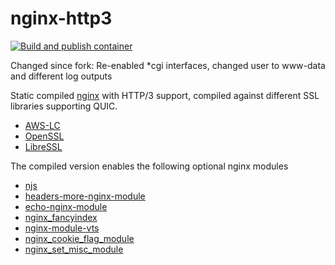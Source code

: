 # nginx-http3
[![Build and publish container](https://github.com/justab0x/nginx-http3/actions/workflows/main.yml/badge.svg)](https://github.com/robvanoostenrijk/nginx-http3/actions/workflows/main.yml)

Changed since fork: Re-enabled *cgi interfaces, changed user to www-data and different log outputs

Static compiled [nginx](https://nginx.org/) with HTTP/3 support, compiled against different SSL libraries supporting QUIC.

 - [AWS-LC ](https://github.com/aws/aws-lc/)
 - [OpenSSL](https://github.com/openssl/openssl)
 - [LibreSSL](https://github.com/libressl-portable/portable)

The compiled version enables the following optional nginx modules

 - [njs](https://nginx.org/en/docs/njs/)
 - [headers-more-nginx-module](https://github.com/openresty/headers-more-nginx-module)
 - [echo-nginx-module](https://github.com/openresty/echo-nginx-module)
 - [nginx_fancyindex](https://github.com/aperezdc/ngx-fancyindex)
 - [nginx-module-vts](https://github.com/vozlt/nginx-module-vts)
 - [nginx_cookie_flag_module](https://github.com/AirisX/nginx_cookie_flag_module)
 - [nginx_set_misc_module](https://github.com/openresty/set-misc-nginx-module)
